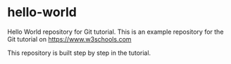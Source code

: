 # hello-world
Hello World repository for Git tutorial. This is an example repository for the Git tutorial on https://www.w3schools.com

This repository is built step by step in the tutorial.